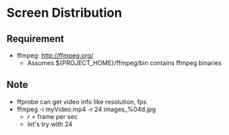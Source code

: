 # Screen Distribution

## Requirement

* ffmpeg: http://ffmpeg.org/
  * Assumes ${PROJECT_HOME}/ffmpeg/bin contains ffmpeg binaries

## Note

* ffprobe can get video info like resolution, fps 
* ffmpeg -i myVideo.mp4 -r 24 images_%04d.jpg
  * r = frame per sec
  * let's try with 24 